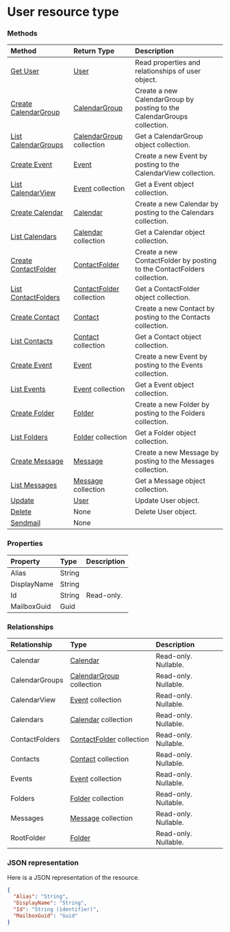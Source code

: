 # User resource type




### Methods

| Method		   | Return Type	|Description|
|:---------------|:--------|:----------|
|[Get User](../api/user_get.md) | [User](user.md) |Read properties and relationships of user object.|
|[Create CalendarGroup](../api/user_post_calendargroups.md) |[CalendarGroup](calendargroup.md)| Create a new CalendarGroup by posting to the CalendarGroups collection.|
|[List CalendarGroups](../api/user_list_calendargroups.md) |[CalendarGroup](calendargroup.md) collection| Get a CalendarGroup object collection.|
|[Create Event](../api/user_post_calendarview.md) |[Event](event.md)| Create a new Event by posting to the CalendarView collection.|
|[List CalendarView](../api/user_list_calendarview.md) |[Event](event.md) collection| Get a Event object collection.|
|[Create Calendar](../api/user_post_calendars.md) |[Calendar](calendar.md)| Create a new Calendar by posting to the Calendars collection.|
|[List Calendars](../api/user_list_calendars.md) |[Calendar](calendar.md) collection| Get a Calendar object collection.|
|[Create ContactFolder](../api/user_post_contactfolders.md) |[ContactFolder](contactfolder.md)| Create a new ContactFolder by posting to the ContactFolders collection.|
|[List ContactFolders](../api/user_list_contactfolders.md) |[ContactFolder](contactfolder.md) collection| Get a ContactFolder object collection.|
|[Create Contact](../api/user_post_contacts.md) |[Contact](contact.md)| Create a new Contact by posting to the Contacts collection.|
|[List Contacts](../api/user_list_contacts.md) |[Contact](contact.md) collection| Get a Contact object collection.|
|[Create Event](../api/user_post_events.md) |[Event](event.md)| Create a new Event by posting to the Events collection.|
|[List Events](../api/user_list_events.md) |[Event](event.md) collection| Get a Event object collection.|
|[Create Folder](../api/user_post_folders.md) |[Folder](folder.md)| Create a new Folder by posting to the Folders collection.|
|[List Folders](../api/user_list_folders.md) |[Folder](folder.md) collection| Get a Folder object collection.|
|[Create Message](../api/user_post_messages.md) |[Message](message.md)| Create a new Message by posting to the Messages collection.|
|[List Messages](../api/user_list_messages.md) |[Message](message.md) collection| Get a Message object collection.|
|[Update](../api/user_update.md) | [User](user.md)	|Update User object. |
|[Delete](../api/user_delete.md) | None |Delete User object. |
|[Sendmail](../api/user_sendmail.md)|None||

### Properties
| Property	   | Type	|Description|
|:---------------|:--------|:----------|
|Alias|String||
|DisplayName|String||
|Id|String| Read-only.|
|MailboxGuid|Guid||

### Relationships
| Relationship | Type	|Description|
|:---------------|:--------|:----------|
|Calendar|[Calendar](calendar.md)| Read-only. Nullable.|
|CalendarGroups|[CalendarGroup](calendargroup.md) collection| Read-only. Nullable.|
|CalendarView|[Event](event.md) collection| Read-only. Nullable.|
|Calendars|[Calendar](calendar.md) collection| Read-only. Nullable.|
|ContactFolders|[ContactFolder](contactfolder.md) collection| Read-only. Nullable.|
|Contacts|[Contact](contact.md) collection| Read-only. Nullable.|
|Events|[Event](event.md) collection| Read-only. Nullable.|
|Folders|[Folder](folder.md) collection| Read-only. Nullable.|
|Messages|[Message](message.md) collection| Read-only. Nullable.|
|RootFolder|[Folder](folder.md)| Read-only. Nullable.|

### JSON representation

Here is a JSON representation of the resource.

<!-- {
  "blockType": "resource",
  "optionalProperties": [

  ],
  "@odata.type": "microsoft.graph.User"
}-->

```json
{
  "Alias": "String",
  "DisplayName": "String",
  "Id": "String (identifier)",
  "MailboxGuid": "Guid"
}

```

<!-- uuid: 8fcb5dbc-d5aa-4681-8e31-b001d5168d79
2015-10-25 14:57:30 UTC -->
<!-- {
  "type": "#page.annotation",
  "description": "User resource",
  "keywords": "",
  "section": "documentation",
  "tocPath": ""
}-->